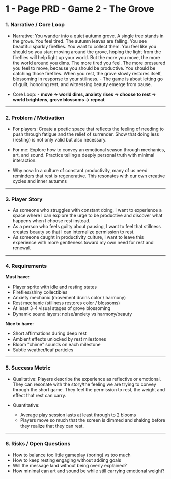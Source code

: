 
# 1 - Page PRD - Game 2 - The Grove

### **1. Narrative / Core Loop**

- Narrative: You wander into a quiet autumn grove. A single tree stands in the grove. You feel tired. The autumn leaves are falling. You see beautiful sparkly fireflies. You want to collect them. You feel like you should so you start moving around the grove, hoping the light from the fireflies will help light up your world. But the more you move, the more the world around you dims. The more tired you feel. The more pressured you feel to move, because you should be productive. You should be catching those fireflies. When you rest, the grove slowly restores itself, blossoming in response to your stillness. - The game is about letting go of guilt, honoring rest, and witnessing beauty emerge from pause.
    
- Core Loop: - **move → world dims, anxiety rises → choose to rest → world brightens, grove blossoms → repeat**
    

---

### **2. Problem / Motivation**

- For players: Create a poetic space that reflects the feeling of needing to push through fatigue and the relief of surrender. Show that doing less (resting) is not only valid but also necessary.
    
- For me: Explore how to convey an emotional season through mechanics, art, and sound. Practice telling a deeply personal truth with minimal interaction. 
    
- Why now: In a culture of constant productivity, many of us need reminders that rest is regenerative. This resonates with our own creative cycles and inner autumns
    

---

### **3. Player Story**

- As someone who struggles with constant doing, I want to experience a space where I can explore the urge to be productive and discover what happens when I choose rest instead.
- As a person who feels guilty about pausing, I want to feel that stillness creates beauty so that I can internalize permission to rest.  
- As someone caught in productivity culture, I want to leave this experience with more gentleness toward my own need for rest and renewal.
    

---

### **4. Requirements**

  

**Must have:**

- Player sprite with idle and resting states
- Fireflies/shiny collectibles
- Anxiety mechanic (movement drains color / harmony)
- Rest mechanic (stillness restores color / blossoms)
- At least 3-4 visual stages of grove blossoming
- Dynamic sound layers: noise/anxiety vs harmony/beauty


**Nice to have:**

- Short affirmations during deep rest
- Ambient effects unlocked by rest milestones
- Bloom "chime" sounds on each milestone
- Subtle weather/leaf particles


---

### **5. Success Metric**

- Qualitative: Players describe the experience as reflective or emotional. They can resonate with the story/the feeling we are trying to convey through the short game. They feel the permission to rest, the weight and effect that rest can carry.
    
- Quantitative:
	- Average play session lasts at least through to 2 blooms
	- Players move so much that the screen is dimmed and shaking before they realize that they can rest. 
    

---

### **6. Risks / Open Questions**

- How to balance too little gameplay (boring) vs too much
- How to keep resting engaging without adding goals
- Will the message land without being overly explained?
- How minimal can art and sound be while still carrying emotional weight? 

